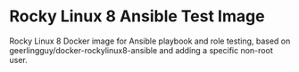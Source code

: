 # Rocky Linux 8 Ansible Test Image

Rocky Linux 8 Docker image for Ansible playbook and role testing,
based on geerlingguy/docker-rockylinux8-ansible and adding a specific non-root user.
